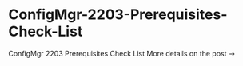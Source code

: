 # ConfigMgr-2203-Prerequisites-Check-List
ConfigMgr 2203 Prerequisites Check List
More details on the post -> 
